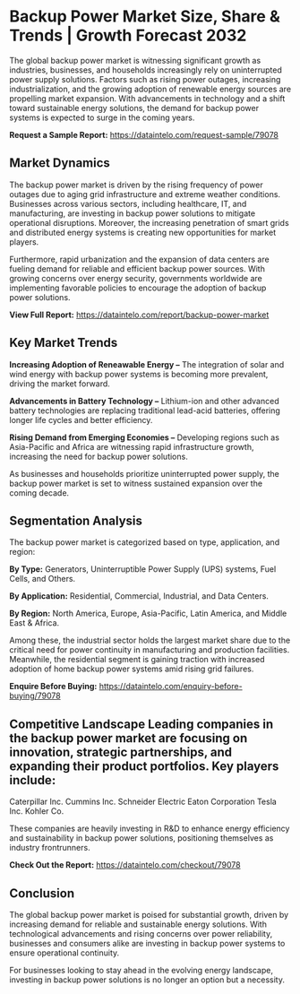# Backup Power Market Size, Share & Trends | Growth Forecast 2032

The global backup power market is witnessing significant growth as industries, businesses, and households increasingly rely on uninterrupted power supply solutions. Factors such as rising power outages, increasing industrialization, and the growing adoption of renewable energy sources are propelling market expansion. With advancements in technology and a shift toward sustainable energy solutions, the demand for backup power systems is expected to surge in the coming years.

**Request a Sample Report:** https://dataintelo.com/request-sample/79078

## Market Dynamics 

The backup power market is driven by the rising frequency of power outages due to aging grid infrastructure and extreme weather conditions. Businesses across various sectors, including healthcare, IT, and manufacturing, are investing in backup power solutions to mitigate operational disruptions. Moreover, the increasing penetration of smart grids and distributed energy systems is creating new opportunities for market players.

Furthermore, rapid urbanization and the expansion of data centers are fueling demand for reliable and efficient backup power sources. With growing concerns over energy security, governments worldwide are implementing favorable policies to encourage the adoption of backup power solutions.

**View Full Report:** https://dataintelo.com/report/backup-power-market

## Key Market Trends

**Increasing Adoption of Reneawable Energy –** The integration of solar and wind energy with backup power systems is becoming more prevalent, driving the market forward.

**Advancements in Battery Technology –** Lithium-ion and other advanced battery technologies are replacing traditional lead-acid batteries, offering longer life cycles and better efficiency.

**Rising Demand from Emerging Economies –** Developing regions such as Asia-Pacific and Africa are witnessing rapid infrastructure growth, increasing the need for backup power solutions.

As businesses and households prioritize uninterrupted power supply, the backup power market is set to witness sustained expansion over the coming decade.

## Segmentation Analysis 

The backup power market is categorized based on type, application, and region:

**By Type:** Generators, Uninterruptible Power Supply (UPS) systems, Fuel Cells, and Others.

**By Application:** Residential, Commercial, Industrial, and Data Centers.

**By Region:** North America, Europe, Asia-Pacific, Latin America, and Middle East & Africa.

Among these, the industrial sector holds the largest market share due to the critical need for power continuity in manufacturing and production facilities. Meanwhile, the residential segment is gaining traction with increased adoption of home backup power systems amid rising grid failures.

**Enquire Before Buying:** https://dataintelo.com/enquiry-before-buying/79078

## Competitive Landscape Leading companies in the backup power market are focusing on innovation, strategic partnerships, and expanding their product portfolios. Key players include:

Caterpillar Inc.
Cummins Inc.
Schneider Electric
Eaton Corporation
Tesla Inc.
Kohler Co.

These companies are heavily investing in R&D to enhance energy efficiency and sustainability in backup power solutions, positioning themselves as industry frontrunners.

**Check Out the Report:** https://dataintelo.com/checkout/79078

## Conclusion 

The global backup power market is poised for substantial growth, driven by increasing demand for reliable and sustainable energy solutions. With technological advancements and rising concerns over power reliability, businesses and consumers alike are investing in backup power systems to ensure operational continuity.

For businesses looking to stay ahead in the evolving energy landscape, investing in backup power solutions is no longer an option but a necessity.

